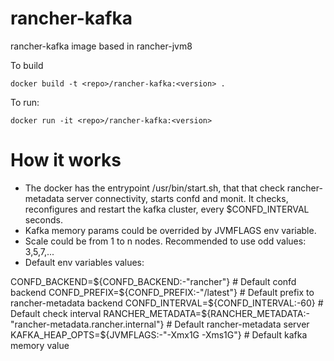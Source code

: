 rancher-kafka
============

rancher-kafka image based in rancher-jvm8

To build

```
docker build -t <repo>/rancher-kafka:<version> .
```

To run:

```
docker run -it <repo>/rancher-kafka:<version> 
```

# How it works

* The docker has the entrypoint /usr/bin/start.sh, that that check rancher-metadata server connectivity, starts confd and monit. It checks, reconfigures and restart the kafka cluster, every $CONFD_INTERVAL seconds.
* Kafka memory params could be overrided by JVMFLAGS env variable.
* Scale could be from 1 to n nodes. Recommended to use odd values: 3,5,7,...
* Default env variables values:

CONFD_BACKEND=${CONFD_BACKEND:-"rancher"}               # Default confd backend
CONFD_PREFIX=${CONFD_PREFIX:-"/latest"}            		# Default prefix to rancher-metadata backend
CONFD_INTERVAL=${CONFD_INTERVAL:-60}                    # Default check interval
RANCHER_METADATA=${RANCHER_METADATA:-"rancher-metadata.rancher.internal"}   # Default rancher-metadata server
KAFKA_HEAP_OPTS=${JVMFLAGS:-"-Xmx1G -Xms1G"}     # Default kafka memory value
